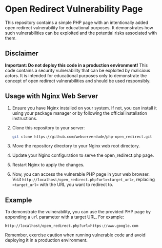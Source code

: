 # Open Redirect Vulnerability Page

This repository contains a simple PHP page with an intentionally added open redirect vulnerability for educational purposes. It demonstrates how such vulnerabilities can be exploited and the potential risks associated with them.

## Disclaimer

**Important: Do not deploy this code in a production environment!** This code contains a security vulnerability that can be exploited by malicious actors. It is intended for educational purposes only to demonstrate the concept of open redirect vulnerabilities and should be used responsibly.

## Usage with Nginx Web Server

1. Ensure you have Nginx installed on your system. If not, you can install it using your package manager or by following the official installation instructions.

2. Clone this repository to your server:

    ```bash
    git clone https://github.com/webserverdude/php-open_redirect.git
    ```

3. Move the repository directory to your Nginx web root directory.

4. Update your Nginx configuration to serve the open_redirect.php page. 

5. Restart Nginx to apply the changes.

6. Now, you can access the vulnerable PHP page in your web browser. Visit `http://localhost/open_redirect.php?url=<target_url>`, replacing `<target_url>` with the URL you want to redirect to.

## Example

To demonstrate the vulnerability, you can use the provided PHP page by appending a `url` parameter with a target URL. For example:

`http://localhost/open_redirect.php?url=https://www.google.com`

Remember, exercise caution when running vulnerable code and avoid deploying it in a production environment.